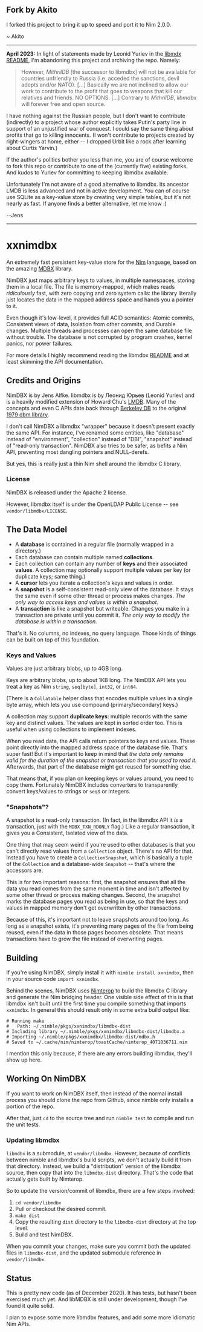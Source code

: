 ## Fork by Akito

I forked this project to bring it up to speed and port it to Nim 2.0.0.

~  Akito

____

**April 2023:** In light of statements made by Leonid Yuriev in the [libmdx README](https://abf.io/erthink/libmdbx/blob/master/README.md), I'm abandoning this project and archiving the repo. Namely:

>However, _MithrilDB_ [the successor to libmdbx] will not be available for countries unfriendly to
>Russia (i.e. acceded the sanctions, devil adepts and/or NATO). [...]
>Basically we are not inclined to allow our work to contribute to the
>profit that goes to weapons that kill our relatives and friends.
>NO OPTIONS.
>[...] Contrary to _MithrilDB_, _libmdbx_ will forever free and open source.

I have nothing against the Russian people, but I don't want to contribute (indirectly) to a project whose author explicitly takes Putin's party line in support of an unjustified war of conquest. I could say the same thing about profits that go to killing innocents. (I won't contribute to projects created by right-wingers at home, either -- I dropped Urbit like a rock after learning about Curtis Yarvin.)

If the author's politics bother you less than me, you are of course welcome to fork this repo or contribute to one of the (currently five) existing forks. And kudos to Yuriev for committing to keeping libmdbx available.

Unfortunately I'm not aware of a good alternative to libmdbx. Its ancestor LMDB is less advanced and not in active development. You can of course use SQLite as a key-value store by creating very simple tables, but it's not nearly as fast. If anyone finds a better alternative, let me know :)

--Jens

----

# xxnimdbx

An extremely fast persistent key-value store for the [Nim](https://nim-lang.org) language, based on the amazing [MDBX](https://abf.io/erthink/libmdbx) library.

NimDBX just maps arbitrary keys to values, in multiple namespaces, storing them in a local file. The file is memory-mapped, which makes reads _ridiculously_ fast, with zero copying and zero system calls: the library literally just locates the data in the mapped address space and hands you a pointer to it.

Even though it's low-level, it provides full ACID semantics: Atomic commits, Consistent views of data, Isolation from other commits, and Durable changes. Multiple threads and processes can open the same database file without trouble. The database is not corrupted by program crashes, kernel panics, nor power failures.

For more details I highly recommend reading the libmdbx [README](https://abf.io/erthink/libmdbx/blob/master/README.md) and at least skimming the API documentation.


## Credits and Origins

NimDBX is by Jens Alfke. libmdbx is by Леонид Юрьев (Leonid Yuriev) and is a heavily modified extension of Howard Chu's [LMDB](http://lmdb.tech). Many of the concepts and even C APIs date back through [Berkeley DB](https://en.wikipedia.org/wiki/Berkeley_DB) to the original [1979 dbm library](https://en.wikipedia.org/wiki/DBM_%28computing%29).

I don't call NimDBX a libmdbx "wrapper" because it doesn't present exactly the same API. For instance, I've renamed some entities, like "database" instead of "environment", "collection" instead of "DBI", "snapshot" instead of "read-only transaction". NimDBX also tries to be safer, as befits a Nim API, preventing most dangling pointers and NULL-derefs.

But yes, this is really just a thin Nim shell around the libmdbx C library.

### License

NimDBX is released under the Apache 2 license.

However, libmdbx itself is under the OpenLDAP Public License -- see `vendor/libmdbx/LICENSE`.


## The Data Model

- A **database** is contained in a regular file (normally wrapped in a directory.)
- Each database can contain multiple named **collections**.
- Each collection can contain any number of **keys** and their associated **values**.
  A collection may optionally support multiple values per key (or duplicate keys; same thing.)
- A **cursor** lets you iterate a collection's keys and values in order.
- A **snapshot** is a self-consistent read-only view of the database.
  It stays the same even if some other thread or process makes changes.
  _The only way to access keys and values is within a snapshot._
- A **transaction** is like a snapshot but writeable.
  Changes you make in a transaction are private until you commit it.
  _The only way to modify the database is within a transaction._

That's it. No columns, no indexes, no query language. Those kinds of things can be built on top of this foundation.

### Keys and Values

Values are just arbitrary blobs, up to 4GB long.

Keys are arbitrary blobs, up to about 1KB long. The NimDBX API lets you treat a key as Nim `string`, `seq[byte]`, `int32`, or `int64`.

(There is a `Collatable` helper class that encodes multiple values in a single byte array, which lets you use compound (primary/secondary) keys.)

A collection may support **duplicate keys**: multiple records with the same key and distinct values. The values are kept in sorted order too. This is useful when using collections to implement indexes.

When you read data, the API calls return pointers to keys and values. These point directly into the mapped address space of the database file. That's super fast! But it's important to keep in mind that _the data only remains valid for the duration of the snapshot or transaction that you used to read it._ Afterwards, that part of the database might get reused for something else.

That means that, if you plan on keeping keys or values around, you need to copy them. Fortunately NimDBX includes converters to transparently convert keys/values to strings or `seq`s or integers.

### "Snapshots"?

A snapshot is a read-only transaction. (In fact, in the libmdbx API it _is_ a transaction, just with the `MDBX_TXN_RDONLY` flag.) Like a regular transaction, it gives you a Consistent, Isolated view of the data.

One thing that may seem weird if you're used to other databases is that you can't directly read values from a `Collection` object. There's no API for that. Instead you have to create a `CollectionSnapshot`, which is basically a tuple of the `Collection` and a database-wide `Snapshot` -- that's where the accessors are.

This is for two important reasons: first, the snapshot ensures that all the data you read comes from the same moment in time and isn't affected by some other thread or process making changes. Second, the snapshot marks the database pages you read as being in use, so that the keys and values in mapped memory don't get overwritten by other transactions.

Because of this, it's important not to leave snapshots around too long. As long as a snapshot exists, it's preventing many pages of the file from being reused, even if the data in those pages becomes obsolete. That means transactions have to grow the file instead of overwriting pages.


## Building

If you're using NimDBX, simply install it with `nimble install xxnimdbx`, then in your source code `import xxnimdbx`.

Behind the scenes, NimDBX uses [Nimterop](https://github.com/nimterop/nimterop) to build the libmdbx C library and generate the Nim bridging header. One visible side effect of this is that libmdbx isn't built until the first time you compile something that imports `xxnimdbx`. In general this should result only in some extra build output like:

```
# Running make
#   Path: ~/.nimble/pkgs/xxnimdbx/libmdbx-dist
# Including library ~/.nimble/pkgs/xxnimdbx/libmdbx-dist/libmdbx.a
# Importing ~/.nimble/pkgs/xxnimdbx/libmdbx-dist/mdbx.h
# Saved to ~/.cache/nim/nimterop/toastCache/nimterop_4071036711.nim
```

I mention this only because, if there are any errors building libmdbx, they'll show up here.

## Working On NimDBX

If you want to work on NimDBX itself, then instead of the normal install process you should clone the repo from Github, since nimble only installs a portion of the repo.

After that, just `cd` to the source tree and run `nimble test` to compile and run the unit tests.

### Updating libmdbx

`libmdbx` is a submodule, at `vendor/libmdbx`. However, because of conflicts between nimble and libmdbx's build scripts, we don't actually build it from that directory. Instead, we build a "distribution" version of the libmdbx source, then copy that into the `libmdbx-dist` directory. That's the code that actually gets built by Nimterop.

So to update the version/commit of libmdbx, there are a few steps involved:

1. `cd vendor/libmdbx`
2. Pull or checkout the desired commit.
3. `make dist`
4. Copy the resulting `dist` directory to the `libmdbx-dist` directory at the top level.
5. Build and test NimDBX.

When you commit your changes, make sure you commit both the updated files in `libmdbx-dist`, and the updated submodule reference in `vendor/libmdbx`.


## Status

This is pretty new code (as of December 2020). It has tests, but hasn't been exercised much yet.
And libMDBX is still under development, though I've found it quite solid.

I plan to expose some more libmdbx features, and add some more idiomatic Nim APIs.
